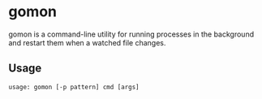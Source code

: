 # gomon

gomon is a command-line utility for running processes in the background and restart them when a watched file changes.

## Usage

```
usage: gomon [-p pattern] cmd [args]
```